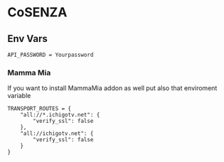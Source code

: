 # CoSENZA
## Env Vars
```
API_PASSWORD = Yourpassword
```
### Mamma Mia
If you want to install MammaMia addon as well put also that enviroment variable
```
TRANSPORT_ROUTES = {
    "all://*.ichigotv.net": {
        "verify_ssl": false
    },
    "all://ichigotv.net": {
        "verify_ssl": false
    }
}
```

